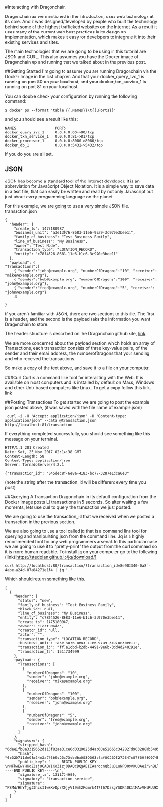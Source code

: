 #Interacting with Dragonchain. 

Dragonchain as we mentioned in the introduction, uses web technology at its core. And it was designed/developed by people who built the technology behind some of the highest trafficked websites on the Internet. As a result it uses many of the current web best practices in its design an implementation, which makes it easy for developers to integrate it into their existing services and sites. 

The main technologies that we are going to be using in this tutorial are JSON and CURL. This also assumes you have the Docker image of Dragonchain up and running that we talked about in the previous post. 

##Getting Started 
I'm going to assume you are running Dragonchain via the Docker Image in the last chapter. And that your docker_query_svc_1 is running on port 80 on your localhost, and your docker_txn_service_1 is running on port 81 on your localhost.  

You can double check your configuration by running the following command: 
``` 
$ docker ps --format "table {{.Names}}\t{{.Ports}}" 
```
and you should see a result like this: 
```
NAMES                  PORTS
docker_query_svc_1     0.0.0.0:80->80/tcp
docker_txn_service_1   0.0.0.0:81->81/tcp
docker_processor_1     0.0.0.0:8080->8080/tcp
docker_db_1            0.0.0.0:5432->5432/tcp
```
If you do you are all set. 

## JSON 
JSON has become a standard tool of the Internet developer. It is an abbreviation for JavaScript Object Notation. It is a simple way to save data in a text file, that can easily be written and read by not only Javascript but just about every programming language on the planet. 

For this example, we are going to use a very simple JSON file. 
transaction.json 
````
{
  "header": {
    "create_ts": 1475180987,
    "business_unit": "a3e13076-8683-11e6-97a9-3c970e3bee11",
    "family_of_business": "Test Business Family",
    "line_of_business": "My Business",
    "owner": "Test Node",
    "transaction_type": "LOCATION_RECORD",
    "entity": "c78f4526-8683-11e6-b1c6-3c970e3bee11" 
  },
  "payload": {
"Transactions":[
    { "sender":"john@example.org", "numberOfDragons":"10", "receiver": "mike@example.org"},
    { "sender":"bob@example.org", "numberOfDragons":"100", "receiver": "john@example.org"},
    { "sender":"fred@example.org", "numberOfDragons":"5", "receiver": "john@example.org"}
    ]}
  
}
````

If you aren't familiar with JSON, there are two sections to this file. The first is a header, and the second is the payload (aka the information you want Dragonchain to store. 

The header structure is described on the Dragonchain github site, [link](https://github.com/dragonchain/dragonchain/blob/master/docs/transactions.md). 

We are more concerned about the payload section which holds an array of Transactions, each transaction consists of three key-value pairs, of the sender and their email address, the numberofDragons that your sending and who received the transactions. 

So make a copy of the text above, and save it to a file on your computer. 

###Curl 
Curl is a command line tool for interacting with the Web. It is available on most computers and is installed by default on Macs, Windows and other Unix based computers like Linux.  To get a copy follow this link. [link](https://curl.haxx.se/download.html)

##Posting Transactions
To get started we are going to post the example json posted above, (it was saved with the file name of example.json)

```
 curl -i -H "Accept: application/json" -H "Content-type: application/json" --data @transaction.json http://localhost:81/transaction
```

If everything completed successfully, you should see something like this message on your terminal. 

```
HTTP/1.1 201 Created
Date: Sat, 25 Nov 2017 02:14:38 GMT
Content-Length: 58
Content-Type: application/json
Server: TornadoServer/4.2.1

{"transaction_id": "045dec8f-6e8a-4183-bc77-3287e1dca6e3"
```
(note the string after the transaction_id will be different every time you post). 

##Querying A Transaction 
Dragonchain in its default configuration from the Docker image posts L1 transactions in 5 seconds. So after waiting a few moments, lets use curl to query the transaction we just posted. 

We are going to use the transaction_id that we received when we posted a transaction in the previous section. 

We are also going to use a tool called jq that is a command line tool for querying and manipulating json from the command line. Jq is a highly recommended tool for any web programmers arsenal. In this particular case we are going to use it to "pretty-print" the output from the curl command so it is more human readable. To install jq on your computer go to the following (link)[https://stedolan.github.io/jq/download/]
```
curl http://localhost:80/transaction/?transaction_id=8e903340-0a8f-4abe-a24d-87a84271e1f4 | jq '.'
```
Which should return something like this. 
```
[
  {
    "header": {
      "status": "new",
      "family_of_business": "Test Business Family",
      "block_id": null,
      "line_of_business": "My Business",
      "entity": "c78f4526-8683-11e6-b1c6-3c970e3bee11",
      "create_ts": 1475180987,
      "owner": "Test Node",
      "creator_id": null,
      "actor": "",
      "transaction_type": "LOCATION_RECORD",
      "business_unit": "a3e13076-8683-11e6-97a9-3c970e3bee11",
      "transaction_id": "ff7a1cbd-b2db-4491-9e6b-3dd4d240291e",
      "transaction_ts": 1511734999
    },
    "payload": {
      "Transactions": [
        {
          "numberOfDragons": "10",
          "sender": "john@example.org",
          "receiver": "mike@example.org"
        },
        {
          "numberOfDragons": "100",
          "sender": "bob@example.org",
          "receiver": "john@example.org"
        },
        {
          "numberOfDragons": "5",
          "sender": "fred@example.org",
          "receiver": "john@example.org"
        }
      ]
    },
    "signature": {
      "stripped_hash": "6dee1fb8a3315652d115f82ae31ce6d0320025d4ac60e52666c342827d903288bb54958b1b419517a1b6fcf523278053f9adc5538c8407411821caac92e9d294",
      "hash": "6c320711de9fa84e2a746b5c23a73cbdba0839363e4af892895272647c87f894d9074b8194c7eb45d67d0861d99a2f18551c736a8de4c324142c211e9d722e8a",
      "public_key": "-----BEGIN PUBLIC KEY-----\nMFkwEwYHKoZIzj0CAQYIKoZIzj0DAQcDQgAEIIAanocnQbJuDLuNPD09VXUQAei/\nBLlLBHz6WTNcP71MJDYuVz9CHGk6mC46I0slk4ktkTpZ8WlRueavVbktcg==\n-----END PUBLIC KEY-----\n",
      "signature_ts": 1511734999,
      "signatory": "transaction-service",
      "signature": "P8Md/HhYTjgJIhcsI1w+XvDprXQjyV19mh2Fqmrk4T7f67DzsgYSDK4DK1tMAvVH1RUUKXUcBhLP\nrC0bTDHTJg==\n"
    }
  }
]
```

##
